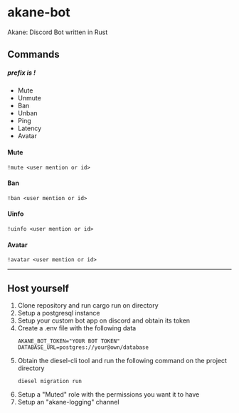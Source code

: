 # akane-bot
Akane: Discord Bot written in Rust

## Commands
##### prefix is !
+ Mute
+ Unmute
+ Ban
+ Unban
+ Ping
+ Latency
+ Avatar

#### Mute
`!mute <user mention or id>`

#### Ban
`!ban <user mention or id>`

#### Uinfo 
`!uinfo <user mention or id>`

#### Avatar 
`!avatar <user mention or id>`
___
## Host yourself
1. Clone repository and run cargo run on directory
1. Setup a postgresql instance
2. Setup your custom bot app on discord and obtain its token
3. Create a .env file with the following data
	```
	AKANE_BOT_TOKEN="YOUR BOT TOKEN"
	DATABASE_URL=postgres://your@own/database
	```
1. Obtain the diesel-cli tool and run the following command on the project directory
	```
	diesel migration run
	```
1. Setup a "Muted" role with the permissions you want it to have
1. Setup an "akane-logging" channel
